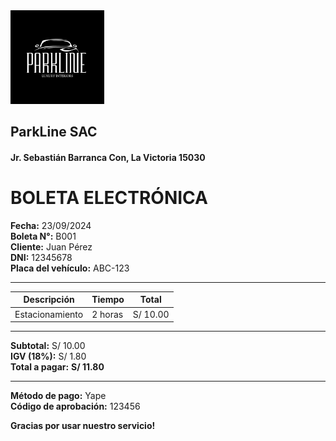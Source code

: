 <img src="https://github.com/mofuel/parkline/blob/main/logoparkline.PNG" width="150"/>

## ParkLine SAC
#### Jr. Sebastián Barranca Con, La Victoria 15030

# BOLETA ELECTRÓNICA

**Fecha:** 23/09/2024  
**Boleta N°:** B001  
**Cliente:** Juan Pérez  
**DNI:** 12345678  
**Placa del vehículo:** ABC-123  

---

| Descripción             | Tiempo    | Total     |
|-------------------------|-----------|-----------|
| Estacionamiento          | 2 horas   | S/ 10.00  |

---

**Subtotal:** S/ 10.00  
**IGV (18%):** S/ 1.80  
**Total a pagar:** **S/ 11.80**

---

**Método de pago:** Yape  
**Código de aprobación:** 123456  

**Gracias por usar nuestro servicio!**
